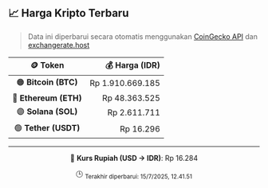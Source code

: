 

<!-- HARGA_KRIPTO -->
## 📈 Harga Kripto Terbaru

> Data ini diperbarui secara otomatis menggunakan [CoinGecko API](https://www.coingecko.com/) dan [exchangerate.host](https://exchangerate.host/)

<div align="center">

| 🪙 Token | 💰 Harga (IDR) |
|:------:|---------------:|
| 🟠 **Bitcoin (BTC)**   | Rp 1.910.669.185 |
| 🔵 **Ethereum (ETH)**  | Rp 48.363.525 |
| 🟣 **Solana (SOL)**    | Rp 2.611.711 |
| 🟢 **Tether (USDT)**   | Rp 16.296 |

---

💱 **Kurs Rupiah (USD → IDR)**: Rp 16.284

🕒 <sub>Terakhir diperbarui: 15/7/2025, 12.41.51</sub>

</div>
<!-- /HARGA_KRIPTO -->